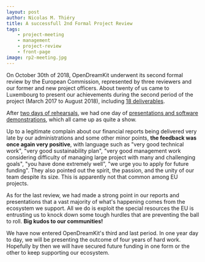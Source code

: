 ```yaml
---
layout: post
author: Nicolas M. Thiéry
title: A successfull 2nd Formal Project Review
tags:
    - project-meeting
    - management
    - project-review
    - front-page
image: rp2-meeting.jpg
---
```


On October 30th of 2018, OpenDreamKit underwent its second formal review by
the European Commission, represented by three reviewers and our former
and new project officers. About twenty of us came to Luxembourg to
present our achievements during the second period of the project
(March 2017 to August 2018), including
[18 deliverables](https://github.com/OpenDreamKit/OpenDreamKit/issues?utf8=%E2%9C%93&q=is%3Aissue+label%3Adeliverable+label%3AReportingPeriod2+).

After
[two days of rehearsals](https://opendreamkit.org/meetings/2018-10-28-Luxembourg/),
we had one day of
[presentations and software demonstrations](https://opendreamkit.org/meetings/2018-10-28-Luxembourg/ProjectReview/),
which all came up as quite a show.

Up to a legitimate complain about our financial reports being
delivered very late by our administrations and some other minor points,
**the feedback was once again very positive**, with language such as
"very good technical work", "very good sustainability plan", "very
good management work considering difficulty of managing large project
with many and challenging goals", "you have done extremely well", "we
urge you to apply for future funding". They also pointed out the
spirit, the passion, and the unity of our team despite its size. This
is apparently not that common among EU projects.

As for the last review, we had made a strong point in our reports and
presentations that a vast majority of what's happening comes from the
ecosystem we support. All we do is exploit the special resources the
EU is entrusting us to knock down some tough hurdles that are
preventing the ball to roll. **Big kudos to our communities!**

We have now entered OpenDreamKit's third and last period. In one year
day to day, we will be presenting the outcome of four years of hard
work. Hopefully by then we will have secured future funding in one
form or the other to keep supporting our ecosystem.
